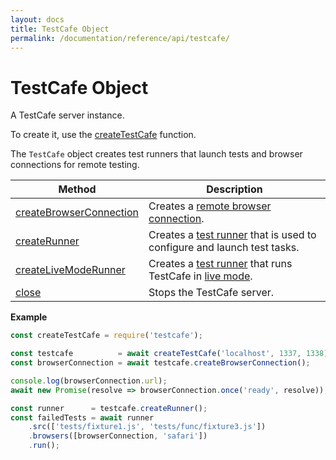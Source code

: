 ```yaml
---
layout: docs
title: TestCafe Object
permalink: /documentation/reference/api/testcafe/
---
```

# TestCafe Object

A TestCafe server instance.

To create it, use the [createTestCafe](../global/createtestcafe.md) function.

The `TestCafe` object creates test runners that launch tests and browser connections for remote testing.

Method                                                | Description
----------------------------------------------------- | ----------
[createBrowserConnection](createbrowserconnection.md) | Creates a [remote browser connection](../browserconnection/README.md).
[createRunner](createrunner.md)                       | Creates a [test runner](../runner/README.md) that is used to configure and launch test tasks.
[createLiveModeRunner](createlivemoderunner.md)       | Creates a [test runner](../livemoderunner.md) that runs TestCafe in [live mode](../../../guides/basic-guides/run-tests.md#live-mode).
[close](close.md)                                     | Stops the TestCafe server.

**Example**

```js
const createTestCafe = require('testcafe');

const testcafe          = await createTestCafe('localhost', 1337, 1338);
const browserConnection = await testcafe.createBrowserConnection();

console.log(browserConnection.url);
await new Promise(resolve => browserConnection.once('ready', resolve));

const runner      = testcafe.createRunner();
const failedTests = await runner
    .src(['tests/fixture1.js', 'tests/func/fixture3.js'])
    .browsers([browserConnection, 'safari'])
    .run();
```
